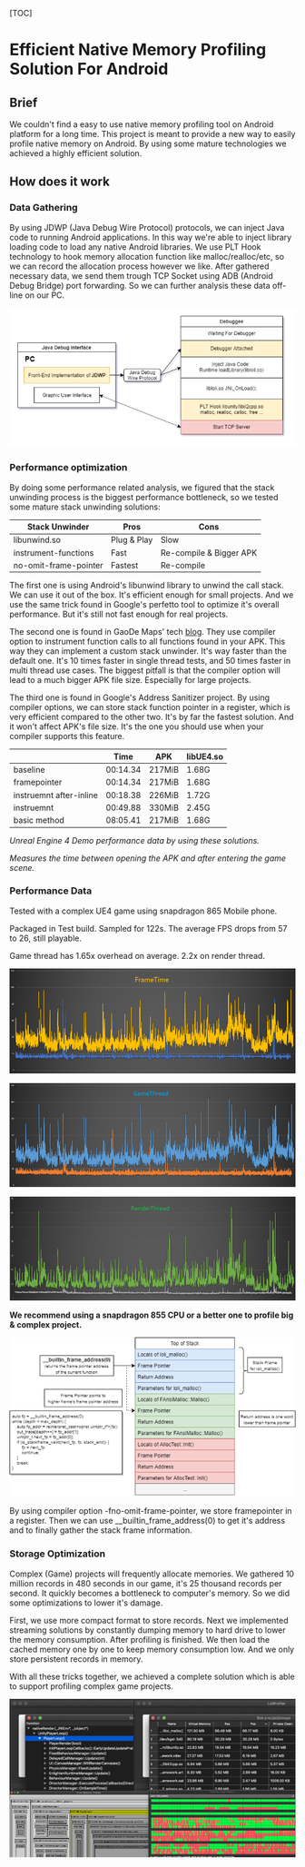 [TOC]

# Efficient Native Memory Profiling Solution For Android

## Brief

We couldn't find a easy to use native memory profiling tool on Android platform for a long time. This project is meant to provide a new way to easily profile native memory on Android. By using some mature technologies we achieved a highly efficient solution.

## How does it work

### Data Gathering

By using JDWP (Java Debug Wire  Protocol) protocols, we can inject Java code to running Android applications. In this way we're able to inject library loading code to load any native Android libraries. We use PLT Hook technology to hook memory allocation function like malloc/realloc/etc, so we can record the allocation process however we like. After gathered necessary data, we send them trough TCP Socket using ADB (Android Debug  Bridge) port forwarding. So we can further analysis these data off-line on our PC. 

![](images/loli_flow.png)

### Performance optimization

By doing some performance related analysis, we figured that the stack unwinding process is the biggest performance bottleneck, so we tested some mature stack unwinding solutions: 

| Stack Unwinder        | Pros        | Cons                    |
| --------------------- | ----------- | ----------------------- |
| libunwind.so          | Plug & Play | Slow                    |
| instrument-functions  | Fast        | Re-compile & Bigger APK |
| no-omit-frame-pointer | Fastest     | Re-compile              |

The first one is using Android's libunwind library to unwind the call stack. We can use it out of the box. It's efficient enough for small projects. And we use the same trick found in Google's perfetto tool to optimize it's overall performance. But it's still not fast enough for real projects.

The second one is found in GaoDe Maps' tech [blog](https://developer.aliyun.com/article/708672). They use compiler option to instrument function calls to all functions found in your APK. This way they can implement a custom stack unwinder. It's way faster than the default one. It's 10 times faster in single thread tests, and 50 times faster in multi thread use cases. The biggest pitfall is that the compiler option will lead to a much bigger APK file size. Especially for large projects. 

The third one is found in Google's Address Sanitizer project. By using compiler options, we can store stack function pointer in a register, which is very efficient compared to the other two. It's by far the fastest solution. And it won't affect APK's file size. It's the one you should use when your compiler supports this feature.  

|                         | Time     | APK    | libUE4.so |
| ----------------------- | -------- | ------ | --------- |
| baseline                | 00:14.34 | 217MiB | 1.68G     |
| framepointer            | 00:14.34 | 217MiB | 1.68G     |
| instruemnt after-inline | 00:18.38 | 226MiB | 1.72G     |
| instruemnt              | 00:49.88 | 330MiB | 2.45G     |
| basic method            | 08:05.41 | 217MiB | 1.68G     |

*Unreal Engine 4 Demo performance data by using these solutions.*

*Measures the time between opening the APK and after entering the game scene.*

### Performance Data

Tested with a complex UE4 game using snapdragon 865 Mobile phone.

Packaged in Test build. Sampled for 122s. The average FPS drops from 57 to 26, still playable.

Game thread has 1.65x overhead on average. 2.2x on render thread.

![](images/frametime.png)

![](images/gametime.png)

![](images/rendertime.png)

**We recommend using a snapdragon 855 CPU or a better one to profile big & complex project.**

![](images/framepointer.png)

By using compiler option -fno-omit-frame-pointer, we store framepointer in a register. Then we can use __builtin_frame_address(0) to get it's address and to finally gather the stack frame information.

### Storage Optimization

Complex (Game) projects will frequently allocate memories. We gathered 10 million records in 480 seconds in our game, it's 25 thousand records per second. It quickly becomes a bottleneck to computer's memory. So we did some optimizations to lower it's damage.

First, we use more compact format to store records. Next we implemented streaming solutions by constantly dumping memory to hard drive to lower the memory consumption. After profiling is finished. We then load the cached memory one by one to keep memory consumption low. And we only store persistent records in memory. 

With all these tricks together, we achieved a complete solution which is able to support profiling complex game projects.

![](images/loli_features.png)